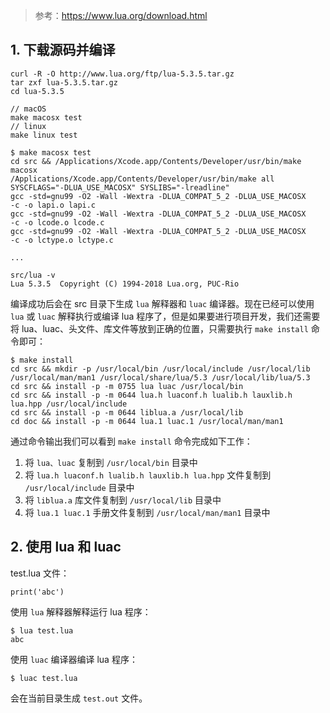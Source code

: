> 参考：https://www.lua.org/download.html

## 1. 下载源码并编译

```
curl -R -O http://www.lua.org/ftp/lua-5.3.5.tar.gz
tar zxf lua-5.3.5.tar.gz
cd lua-5.3.5

// macOS
make macosx test
// linux
make linux test
```

```
$ make macosx test
cd src && /Applications/Xcode.app/Contents/Developer/usr/bin/make macosx
/Applications/Xcode.app/Contents/Developer/usr/bin/make all SYSCFLAGS="-DLUA_USE_MACOSX" SYSLIBS="-lreadline"
gcc -std=gnu99 -O2 -Wall -Wextra -DLUA_COMPAT_5_2 -DLUA_USE_MACOSX    -c -o lapi.o lapi.c
gcc -std=gnu99 -O2 -Wall -Wextra -DLUA_COMPAT_5_2 -DLUA_USE_MACOSX    -c -o lcode.o lcode.c
gcc -std=gnu99 -O2 -Wall -Wextra -DLUA_COMPAT_5_2 -DLUA_USE_MACOSX    -c -o lctype.o lctype.c

...

src/lua -v
Lua 5.3.5  Copyright (C) 1994-2018 Lua.org, PUC-Rio
```

编译成功后会在 src 目录下生成 `lua` 解释器和 `luac` 编译器。现在已经可以使用 `lua` 或 `luac` 解释执行或编译 lua 程序了，但是如果要进行项目开发，我们还需要将 lua、luac、头文件、库文件等放到正确的位置，只需要执行 `make install` 命令即可：

```
$ make install
cd src && mkdir -p /usr/local/bin /usr/local/include /usr/local/lib /usr/local/man/man1 /usr/local/share/lua/5.3 /usr/local/lib/lua/5.3
cd src && install -p -m 0755 lua luac /usr/local/bin
cd src && install -p -m 0644 lua.h luaconf.h lualib.h lauxlib.h lua.hpp /usr/local/include
cd src && install -p -m 0644 liblua.a /usr/local/lib
cd doc && install -p -m 0644 lua.1 luac.1 /usr/local/man/man1
```

通过命令输出我们可以看到 `make install` 命令完成如下工作：

1. 将 `lua、luac` 复制到 `/usr/local/bin` 目录中
2. 将 `lua.h luaconf.h lualib.h lauxlib.h lua.hpp` 文件复制到 `/usr/local/include` 目录中
3. 将 `liblua.a` 库文件复制到 `/usr/local/lib` 目录中
4. 将 `lua.1 luac.1` 手册文件复制到 `/usr/local/man/man1` 目录中

## 2. 使用 lua 和 luac

test.lua 文件：

```
print('abc')
```

使用 `lua` 解释器解释运行 lua 程序：

```
$ lua test.lua
abc
```

使用 `luac` 编译器编译 lua 程序：

```
$ luac test.lua
```

会在当前目录生成 `test.out` 文件。
